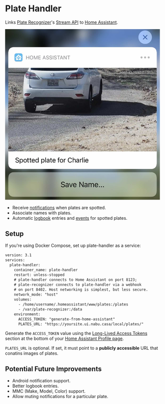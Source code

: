 # Plate Handler

Links [Plate Recognizer](https://platerecognizer.com)'s [Stream API](https://platerecognizer.com/stream/) to [Home Assistant](https://www.home-assistant.io).

![Screenshot of a push notification](img/notif.jpeg)

- Receive [notifications](https://companion.home-assistant.io/docs/notifications/notifications-basic) when plates are spotted.
- Associate names with plates.
- Automatic [logbook](https://www.home-assistant.io/integrations/logbook/) entries and [events](https://www.home-assistant.io/docs/configuration/events/) for spotted plates.

## Setup

If you're using Docker Compose, set up plate-handler as a service:

```
version: 3.1
services:
  plate-handler:
    container_name: plate-handler
    restart: unless-stopped
    # plate-handler connects to Home Assistant on port 8123;
    # plate-recognizer connects to plate-handler via a webhook
    # on port 8402. Host networking is simplest, but less secure.
    network_mode: "host"
    volumes:
      - /home/username/.homeassistant/www/plates:/plates
      - /var/plate-recognizer:/data
    environment:
      ACCESS_TOKEN: "generate-from-home-assistant"
      PLATES_URL: "https://yoursite.ui.nabu.casa/local/plates/"
```

Generate the `ACCESS_TOKEN` value using the [Long-Lived Access Tokens](https://developers.home-assistant.io/docs/auth_api/#long-lived-access-token) section at the bottom of your [Home Assistant Profile page](https://www.home-assistant.io/docs/authentication/#your-account-profile).

`PLATES_URL` is optional. If set, it must point to a **publicly accessible** URL that conatins images of plates.

## Potential Future Improvements

- Android notification support.
- Better logbook entries.
- MMC (Make, Model, Color) support.
- Allow muting notifications for a particular plate.